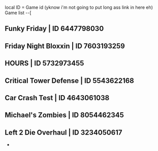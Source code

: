 local ID = Game id (yknow i'm not going to put long ass link in here eh)
Game list --[

Funky Friday | ID 6447798030
-
Friday Night Bloxxin | ID 7603193259
-
HOURS | ID 5732973455
-
Critical Tower Defense | ID 5543622168
-
Car Crash Test | ID 4643061038
-
Michael's Zombies | ID 8054462345
-
Left 2 Die Overhaul | ID 3234050617
-
-
